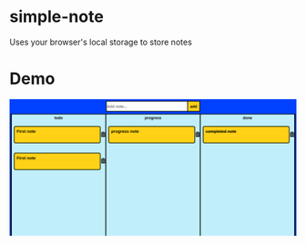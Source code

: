 # simple-note

Uses your browser's local storage to store notes


# Demo

![](https://github.com/ysnacrk/simple-note/blob/master/src/demo.png)
